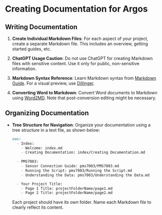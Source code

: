 # Creating Documentation for Argos

## Writing Documentation

1. **Create Individual Markdown Files**: For each aspect of your project, create a separate Markdown file. This includes an overview, getting started guides, etc.

2. **ChatGPT Usage Caution**: Do not use ChatGPT for creating Markdown files with sensitive content. Use it only for public, non-sensitive information.

3. **Markdown Syntax Reference**: Learn Markdown syntax from [Markdown Guide](https://www.markdownguide.org/basic-syntax/). For a visual preview, use [Dillinger](https://dillinger.io/).

4. **Converting Word to Markdown**: Convert Word documents to Markdown using [Word2MD](https://word2md.com/). Note that post-conversion editing might be necessary.

## Organizing Documentation

- **Tree Structure for Navigation**: Organize your documentation using a tree structure in a text file, as shown below:

    ```md
    nav:
      - Index:
        - Welcome: index.md
        - Creating Documentation: index/Creating Documentation.md
        
      - PMS7003:
        - Sensor Connection Guide: pms7003/PMS7003.md
        - Running the Script: pms7003/Running the Script.md
        - Understanding the Data: pms7003/Understanding the Data.md

      - Your Project Title:
        - Page 1 Title: projectFolderName/page1.md
        - Page 2 Title: projectFolderName/page2.md
    ```

    Each project should have its own folder. Name each Markdown file to clearly reflect its content.